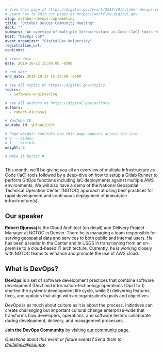 ```yaml
---
# View this page at https://digital.gov/event/2019/10/october-devops-community-meeting
# Learn how to edit our pages at https://workflow.digital.gov
slug: october-devops-cop-meeting
title: "October DevOps Community Meeting"
deck: ""
summary: "An overview of multiple Infrastructure as Code (IaC) tools followed by a deep-dive on how to setup a Gitlab Runner to perform GitOps functions including IaC deployments against multiple AWS environments. "
host: "DevOps CoP"
event_organizer: "DigitalGov University"
registration_url: 
captions: 

# start date
date: 2019-10-22 15:00:00 -0500

# end date
end_date: 2019-10-22 15:30:00 -0500

# see all topics at https://digital.gov/topics
topics: 
  - software-engineering

# see all authors at https://digital.gov/authors
authors: 
  - robert-djurasaj

# YouTube ID
youtube_id: yHlnAG2UX3Y

# Page weight: controls how this page appears across the site
# 0 -- hidden
# 1 -- visible
weight: 0

# Make it better ♥
---
```


This month, we'll be giving you all an overview of multiple Infrastructure as Code (IaC) tools followed by a deep-dive on how to setup a Gitlab Runner to perform GitOps functions including IaC deployments against multiple AWS environments. We will also have a demo of the National Geospatial Technical Operation Center (NGTOC) approach at using best practices for rapid development and continuous deployment of immutable infrastructure(s).

## Our speaker

**Robert Djurasaj** is the Cloud Architect (on detail) and Delivery Project Manager at NGTOC in Denver. There he is managing a team responsible for serving geospatial data and services to both public and internal users. He has been a leader in the Center and in USGS in transitioning from an on-premise to a cloud-based IT architecture. Currently, he is working closely with NGTOC teams to enhance and promote the use of AWS cloud.

## What is DevOps?
**DevOps** is a set of software development practices that combine software development (Dev) and information-technology operations (Ops) to 1) shorten the systems-development life cycle, while 2) delivering features, fixes, and updates that align with an organization’s goals and objectives.

DevOps is as much about culture as it is about the process. Initiatives can create challenging but important cultural change enterprise-wide that transforms how developers, operations, and software testers collaborate during development, delivery, and management processes.

**Join the DevOps Community** by visiting [our community page](https://digital.gov/communities/devops/).

_Questions about this event or future events? Send them to [digitalgov@gsa.gov](mailto:digitalgov@gsa.gov)._
